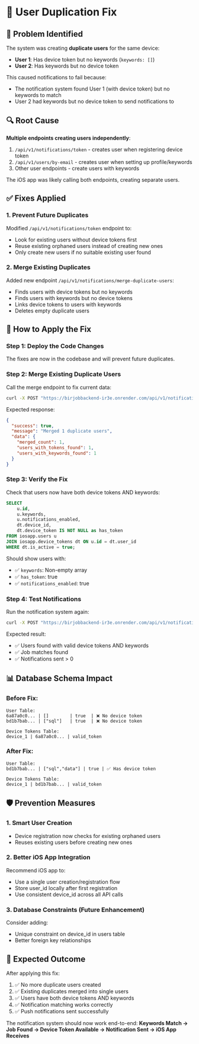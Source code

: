 # 🔧 User Duplication Fix

## 🎯 Problem Identified

The system was creating **duplicate users** for the same device:
- **User 1**: Has device token but no keywords (`keywords: []`)
- **User 2**: Has keywords but no device token

This caused notifications to fail because:
- The notification system found User 1 (with device token) but no keywords to match
- User 2 had keywords but no device token to send notifications to

## 🔍 Root Cause

**Multiple endpoints creating users independently**:
1. `/api/v1/notifications/token` - creates user when registering device token
2. `/api/v1/users/by-email` - creates user when setting up profile/keywords
3. Other user endpoints - create users with keywords

The iOS app was likely calling both endpoints, creating separate users.

## ✅ Fixes Applied

### 1. **Prevent Future Duplicates**
Modified `/api/v1/notifications/token` endpoint to:
- Look for existing users without device tokens first
- Reuse existing orphaned users instead of creating new ones
- Only create new users if no suitable existing user found

### 2. **Merge Existing Duplicates** 
Added new endpoint `/api/v1/notifications/merge-duplicate-users`:
- Finds users with device tokens but no keywords
- Finds users with keywords but no device tokens  
- Links device tokens to users with keywords
- Deletes empty duplicate users

## 🚀 How to Apply the Fix

### Step 1: Deploy the Code Changes
The fixes are now in the codebase and will prevent future duplicates.

### Step 2: Merge Existing Duplicate Users
Call the merge endpoint to fix current data:

```bash
curl -X POST "https://birjobbackend-ir3e.onrender.com/api/v1/notifications/merge-duplicate-users"
```

Expected response:
```json
{
  "success": true,
  "message": "Merged 1 duplicate users",
  "data": {
    "merged_count": 1,
    "users_with_tokens_found": 1,
    "users_with_keywords_found": 1
  }
}
```

### Step 3: Verify the Fix
Check that users now have both device tokens AND keywords:

```sql
SELECT 
    u.id,
    u.keywords,
    u.notifications_enabled,
    dt.device_id,
    dt.device_token IS NOT NULL as has_token
FROM iosapp.users u
JOIN iosapp.device_tokens dt ON u.id = dt.user_id
WHERE dt.is_active = true;
```

Should show users with:
- ✅ `keywords`: Non-empty array
- ✅ `has_token`: true
- ✅ `notifications_enabled`: true

### Step 4: Test Notifications
Run the notification system again:

```bash
curl -X POST "https://birjobbackend-ir3e.onrender.com/api/v1/notifications/run-real-notifications"
```

Expected result:
- ✅ Users found with valid device tokens AND keywords
- ✅ Job matches found
- ✅ Notifications sent > 0

## 📊 Database Schema Impact

### Before Fix:
```
User Table:
6a87a0c0... | []        | true  | ❌ No device token
bd1b7bab... | ["sql"]   | true  | ❌ No device token

Device Tokens Table:
device_1 | 6a87a0c0... | valid_token
```

### After Fix:
```
User Table:
bd1b7bab... | ["sql","data"] | true | ✅ Has device token

Device Tokens Table:  
device_1 | bd1b7bab... | valid_token
```

## 🛡️ Prevention Measures

### 1. **Smart User Creation**
- Device registration now checks for existing orphaned users
- Reuses existing users before creating new ones

### 2. **Better iOS App Integration**
Recommend iOS app to:
- Use a single user creation/registration flow
- Store user_id locally after first registration
- Use consistent device_id across all API calls

### 3. **Database Constraints** (Future Enhancement)
Consider adding:
- Unique constraint on device_id in users table
- Better foreign key relationships

## 🎯 Expected Outcome

After applying this fix:
1. ✅ No more duplicate users created
2. ✅ Existing duplicates merged into single users
3. ✅ Users have both device tokens AND keywords  
4. ✅ Notification matching works correctly
5. ✅ Push notifications sent successfully

The notification system should now work end-to-end:
**Keywords Match → Job Found → Device Token Available → Notification Sent → iOS App Receives**